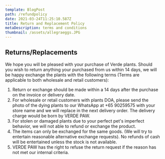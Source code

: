 ```yaml
---
template: BlogPost
path: /refundpolicy
date: 2021-03-24T11:25:10.587Z
title: Return and Replacement Policy
metaDescription: terms and conditions
thumbnail: /assets/allegraeggs.JPG
---
```

## Returns/Replacements

We hope you will be pleased with your purchase of Verde plants. Should you wish to return anything your purchased from us within 14 days, we will be happy exchange the plants with the following terms (Terms are applicable to both wholesale and retail customers):

1. Return or exchange should be made within a 14 days after the purchase on the invoice or delivery date.
2. For wholesale or retail customers with plants DOA, please send the photo of the dying plants to  our WhatsApp at +65 90259575 with your store name and we will replace in the next delivery order. The delivery charge would be born by VERDE PAW.
3. For stolen or damaged plants due to your perfect pet's imperfect behavior, we will not able to refund or exchange the product.
4. The  items can only be exchanged for the same  goods. (We will try to entertain reasonable alternative exchange requests). No refunds of cash will be entertained unless the stock is not available.  
5. VERDE PAW has the right to refuse the return request if the reason has not met our internal criteria.
